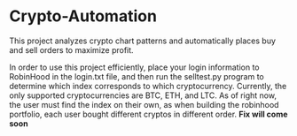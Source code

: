 # Crypto-Automation
This project analyzes crypto chart patterns and automatically places buy and sell orders to maximize profit. 


In order to use this project efficiently, place your login information to RobinHood in the login.txt file, and then run the selltest.py program to determine which index corresponds to which cryptocurrency. Currently, the only supported cryptocurrencies are BTC, ETH, and LTC. As of right now, the user must find the index on their own, as when building the robinhood portfolio, each user bought different cryptos in different order. **Fix will come soon**

